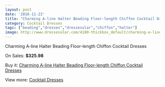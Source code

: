 ```yaml
---
layout: post
date: '2016-11-23'
title: "Charming A-line Halter Beading Floor-length Chiffon Cocktail Dresses"
category: Cocktail Dresses
tags: ["beading","dresses","dressesular","chiffon","halter"]
image: http://www.dressesular.com/4180-thickbox_default/charming-a-line-halter-beading-floor-length-chiffon-cocktail-dresses.jpg
---
```

Charming A-line Halter Beading Floor-length Chiffon Cocktail Dresses

On Sales: **$325.98**
<a href="https://www.dressesular.com/cocktail-dresses/1883-charming-a-line-halter-beading-floor-length-chiffon-cocktail-dresses.html"><amp-img layout="responsive" width="600" height="600" src="//www.dressesular.com/4180-thickbox_default/charming-a-line-halter-beading-floor-length-chiffon-cocktail-dresses.jpg" alt="Charming A-line Halter Beading Floor-length Chiffon Cocktail Dresses 0" /></a>

Buy it: [Charming A-line Halter Beading Floor-length Chiffon Cocktail Dresses](https://www.dressesular.com/cocktail-dresses/1883-charming-a-line-halter-beading-floor-length-chiffon-cocktail-dresses.html "Charming A-line Halter Beading Floor-length Chiffon Cocktail Dresses")

View more: [Cocktail Dresses](https://www.dressesular.com/12-cocktail-dresses "Cocktail Dresses")